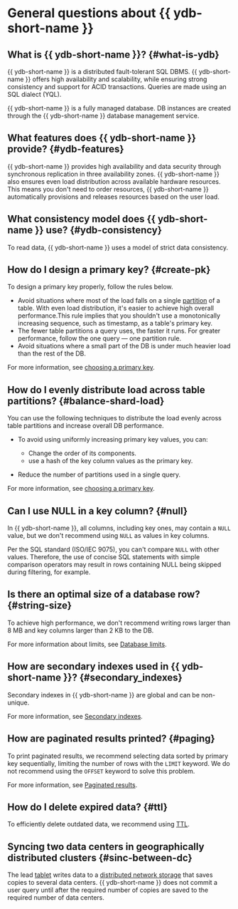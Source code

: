 # General questions about {{ ydb-short-name }}

## What is {{ ydb-short-name }}? {#what-is-ydb}

{{ ydb-short-name }} is a distributed fault-tolerant SQL DBMS. {{ ydb-short-name }} offers high availability and scalability, while ensuring strong consistency and support for ACID transactions. Queries are made using an SQL dialect (YQL).

{{ ydb-short-name }} is a fully managed database. DB instances are created through the {{ ydb-short-name }} database management service.

## What features does {{ ydb-short-name }} provide? {#ydb-features}

{{ ydb-short-name }} provides high availability and data security through synchronous replication in three availability zones. {{ ydb-short-name }} also ensures even load distribution across available hardware resources. This means you don't need to order resources, {{ ydb-short-name }}  automatically provisions and releases resources based on the user load.

## What consistency model does {{ ydb-short-name }} use?  {#ydb-consistency}

To read data, {{ ydb-short-name }} uses a model of strict data consistency.

## How do I design a primary key? {#create-pk}

To design a primary key properly, follow the rules below.

* Avoid situations where most of the load falls on a single [partition](../../concepts/datamodel/table.md#partitioning) of a table. With even load distribution, it's easier to achieve high overall performance.This rule implies that you shouldn't use a monotonically increasing sequence, such as timestamp, as a table's primary key.
* The fewer table partitions a query uses, the faster it runs. For greater performance, follow the one query — one partition rule.
* Avoid situations where a small part of the DB is under much heavier load than the rest of the DB.

For more information, see [choosing a primary key](../../dev/primary-key/index.md).

## How do I evenly distribute load across table partitions? {#balance-shard-load}

You can use the following techniques to distribute the load evenly across table partitions and increase overall DB performance.

* To avoid using uniformly increasing primary key values, you can:

  * Change the order of its components.
  * use a hash of the key column values as the primary key.

* Reduce the number of partitions used in a single query.

For more information, see [choosing a primary key](../../dev/primary-key/index.md).

## Can I use NULL in a key column? {#null}

In {{ ydb-short-name }}, all columns, including key ones, may contain a `NULL` value, but we don't recommend using `NULL` as values in key columns.

Per the SQL standard (ISO/IEC 9075), you can't compare `NULL` with other values. Therefore, the use of concise SQL statements with simple comparison operators may result in rows containing NULL being skipped during filtering, for example.

## Is there an optimal size of a database row? {#string-size}

To achieve high performance, we don't recommend writing rows larger than 8 MB and key columns larger than 2 KB to the DB.

For more information about limits, see [Database limits](../../concepts/limits-ydb.md).

## How are secondary indexes used in {{ ydb-short-name }}? {#secondary_indexes}

Secondary indexes in {{ ydb-short-name }} are global and can be non-unique.

For more information, see [Secondary indexes](../../concepts/secondary_indexes.md).

## How are paginated results printed? {#paging}

To print paginated results, we recommend selecting data sorted by primary key sequentially, limiting the number of rows with the `LIMIT` keyword. We do not recommend using the `OFFSET` keyword to solve this problem.

For more information, see [Paginated results](../../dev/paging.md).

## How do I delete expired data? {#ttl}

To efficiently delete outdated data, we recommend using [TTL](../../concepts/ttl.md).

## Syncing two data centers in geographically distributed clusters {#sinc-between-dc}

The lead [tablet](../../concepts/glossary.md#tablet) writes data to a [distributed network storage](../../concepts/glossary.md#distributed-storage) that saves copies to several data centers. {{ ydb-short-name }} does not commit a user query until after the required number of copies are saved to the required number of data centers.
